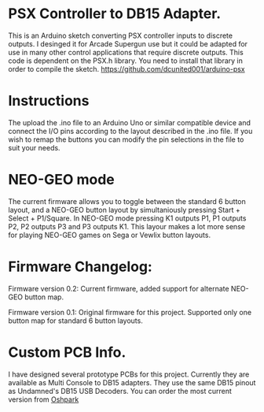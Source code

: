 # PSX Controller to DB15 Adapter.

This is an Arduino sketch converting PSX controller inputs to discrete outputs. I desinged it for Arcade Supergun use but it could be adapted for use in many other control applications that require discrete outputs. This code is dependent on the PSX.h library. You need to install that library in order to compile the sketch. https://github.com/dcunited001/arduino-psx

# Instructions

The upload the .ino file to an Arduino Uno or similar compatible device and connect the I/O pins according to the layout described in the .ino file. If you wish to remap the buttons you can modify the pin selections in the file to suit your needs. 

# NEO-GEO mode

The current firmware allows you to toggle between the standard 6 button layout, and a NEO-GEO button layout by simultaniously pressing Start + Select + P1/Square. In NEO-GEO mode pressing K1 outputs P1, P1 outputs P2, P2 outputs P3 and P3 outputs K1. This layour makes a lot more sense for playing NEO-GEO games on Sega or Vewlix button layouts.

# Firmware Changelog:

Firmware version 0.2: Current firmware, added support for alternate NEO-GEO button map.

Firmware version 0.1: Original firmware for this project. Supported only one button map for standard 6 button layouts.

# Custom PCB Info.

I have designed several prototype PCBs for this project. Currently they are available as Multi Console to DB15 adapters. They use the same DB15 pinout as Undamned's DB15 USB Decoders. You can order the most current version from <a href="https://oshpark.com/shared_projects/9CTTduIO">Oshpark</a> 
